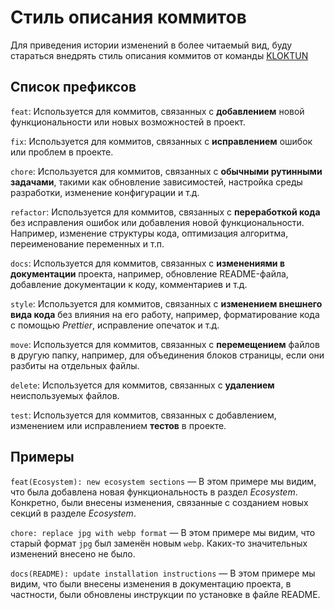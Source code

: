 # Стиль описания коммитов

Для приведения истории изменений в более читаемый вид, буду стараться внедрять стиль описания коммитов от команды [KLOKTUN](https://github.com/kloktun/commit-style-guide)

## Список префиксов

`feat`: Используется для коммитов, связанных с __добавлением__ новой функциональности или новых возможностей в проект.

`fix`: Используется для коммитов, связанных с __исправлением__ ошибок или проблем в проекте.

`chore`: Используется для коммитов, связанных с __обычными рутинными задачами__, такими как обновление зависимостей, настройка среды разработки, изменение конфигурации и т.д.

`refactor`: Используется для коммитов, связанных с __переработкой кода__ без исправления ошибок или добавления новой функциональности. Например, изменение структуры кода, оптимизация алгоритма, переименование переменных и т.п.

`docs`: Используется для коммитов, связанных с __изменениями в документации__ проекта, например, обновление README-файла, добавление документации к коду, комментариев и т.д.

`style`: Используется для коммитов, связанных с __изменением внешнего вида кода__ без влияния на его работу, например, форматирование кода с помощью *Prettier*, исправление опечаток и т.д.

`move`: Используется для коммитов, связанных с __перемещением__ файлов в другую папку, например, для объединения блоков страницы, если они разбиты на отдельных файлы.

`delete`: Используется для коммитов, связанных с __удалением__ неиспользуемых файлов. 

`test`: Используется для коммитов, связанных с добавлением, изменением или исправлением __тестов__ в проекте.

## Примеры
`feat(Ecosystem): new ecosystem sections` ― В этом примере мы видим, что была добавлена новая функциональность в раздел *Ecosystem*. Конкретно, были внесены изменения, связанные с созданием новых секций в разделе *Ecosystem*.

`chore: replace jpg with webp format` ― В этом примере мы видим, что старый формат `jpg` был заменён новым `webp`. Каких-то значительных изменений внесено не было.

`docs(README): update installation instructions` ― В этом примере мы видим, что были внесены изменения в документацию проекта, в частности, были обновлены инструкции по установке в файле README.